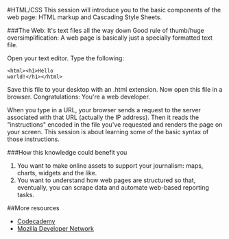 #HTML/CSS
This session will introduce you to the basic components of the web page: HTML markup and Cascading Style Sheets.

###The Web: It's text files all the way down
Good rule of thumb/huge oversimplification: A web page is basically just a specially formatted text file.

Open your text editor. Type the following:

<code>&lt;html>&lt;h1>Hello world!&lt;/h1>&lt;/html></code>

Save this file to your desktop with an .html extension. Now open this file in a browser. Congratulations: You're a web developer.

When you type in a URL, your browser sends a request to the server associated with that URL (actually the IP address). Then it reads the "instructions" encoded in the file you've requested and renders the page on your screen. This session is about learning some of the basic syntax of those instructions.

###How this knowledge could benefit you
<ol>
<li>You want to make online assets to support your journalism: maps, charts, widgets and the like.</li>
<li>You want to understand how web pages are structured so that, eventually, you can scrape data and automate web-based reporting tasks.</li>
</ol>

##More resources
<ul>
<li><a href="http://www.codecademy.com/tracks/web">Codecademy</a></li>
<li><a href="https://developer.mozilla.org/en-US/docs/Web/HTML">Mozilla Developer Network</a></li>
</ul>